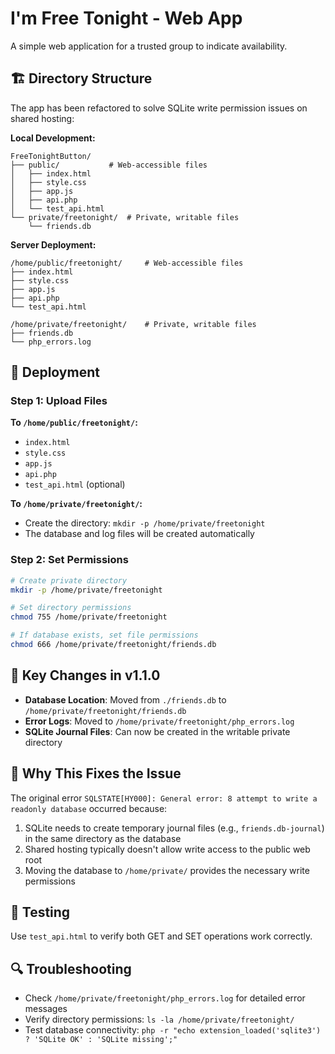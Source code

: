 # I'm Free Tonight - Web App

A simple web application for a trusted group to indicate availability.

## 🏗️ **Directory Structure**

The app has been refactored to solve SQLite write permission issues on shared hosting:

**Local Development:**
```
FreeTonightButton/
├── public/           # Web-accessible files
│   ├── index.html
│   ├── style.css
│   ├── app.js
│   ├── api.php
│   └── test_api.html
└── private/freetonight/  # Private, writable files
    └── friends.db
```

**Server Deployment:**
```
/home/public/freetonight/     # Web-accessible files
├── index.html
├── style.css
├── app.js
├── api.php
└── test_api.html

/home/private/freetonight/    # Private, writable files
├── friends.db
└── php_errors.log
```

## 🚀 **Deployment**

### **Step 1: Upload Files**

**To `/home/public/freetonight/`:**
- `index.html`
- `style.css`
- `app.js`
- `api.php`
- `test_api.html` (optional)

**To `/home/private/freetonight/`:**
- Create the directory: `mkdir -p /home/private/freetonight`
- The database and log files will be created automatically

### **Step 2: Set Permissions**

```bash
# Create private directory
mkdir -p /home/private/freetonight

# Set directory permissions
chmod 755 /home/private/freetonight

# If database exists, set file permissions
chmod 666 /home/private/freetonight/friends.db
```

## 🔧 **Key Changes in v1.1.0**

- **Database Location**: Moved from `./friends.db` to `/home/private/freetonight/friends.db`
- **Error Logs**: Moved to `/home/private/freetonight/php_errors.log`
- **SQLite Journal Files**: Can now be created in the writable private directory

## 🎯 **Why This Fixes the Issue**

The original error `SQLSTATE[HY000]: General error: 8 attempt to write a readonly database` occurred because:

1. SQLite needs to create temporary journal files (e.g., `friends.db-journal`) in the same directory as the database
2. Shared hosting typically doesn't allow write access to the public web root
3. Moving the database to `/home/private/` provides the necessary write permissions

## 📝 **Testing**

Use `test_api.html` to verify both GET and SET operations work correctly.

## 🔍 **Troubleshooting**

- Check `/home/private/freetonight/php_errors.log` for detailed error messages
- Verify directory permissions: `ls -la /home/private/freetonight/`
- Test database connectivity: `php -r "echo extension_loaded('sqlite3') ? 'SQLite OK' : 'SQLite missing';"` 